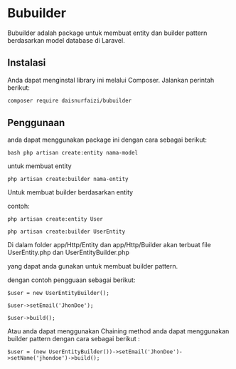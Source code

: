 # Bubuilder

Bubuilder adalah package untuk membuat entity dan builder pattern berdasarkan model database di Laravel.

## Instalasi

Anda dapat menginstal library ini melalui Composer. Jalankan perintah berikut:

```bash
composer require daisnurfaizi/bubuilder
```

## Penggunaan

anda dapat menggunakan package ini dengan cara sebagai berikut:

`bash php artisan create:entity nama-model`

untuk membuat entity

`php artisan create:builder nama-entity`

Untuk membuat builder berdasarkan entity

contoh:

`php artisan create:entity User`

`php artisan create:builder UserEntity`

Di dalam folder app/Http/Entity dan app/Http/Builder akan terbuat file UserEntity.php dan UserEntityBuilder.php

yang dapat anda gunakan untuk membuat builder pattern.

dengan contoh pengguaan sebagai berikut:

<!-- script php -->

`$user = new UserEntityBuilder();`

`$user->setEmail('JhonDoe');`

`$user->build();`

Atau anda dapat menggunakan Chaining method anda dapat menggunakan builder pattern dengan cara sebagai berikut
:

<!-- script php -->

`$user = (new UserEntityBuilder())->setEmail('JhonDoe')->setName('jhondoe')->build();`
